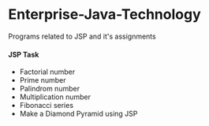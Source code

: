 # Enterprise-Java-Technology
Programs related to JSP and it's assignments 

#### JSP Task

- Factorial number
- Prime number	
- Palindrom number
- Multiplication number	
- Fibonacci series
- Make a Diamond Pyramid using JSP
